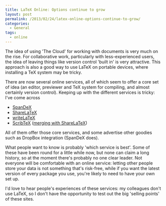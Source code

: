 ```yaml
---
title: LaTeX Online: Options continue to grow
layout: post
permalink: /2013/02/24/latex-online-options-continue-to-grow/
categories:
  - General
tags:
  - online
---
```

The idea of using 'The Cloud' for working with documents is very much on the rise. For collaborative work, particularly with less-experienced users, the idea of leaving things like version control 'built in' is very attractive. This approach is also a good way to use LaTeX on portable devices, where installing a TeX system may be tricky.

There are now several online services, all of which seem to offer a core set of idea (an editor, previewer and TeX system for compiling, and almost certainly version control). Keeping up with the different services is tricky: I've come across

- [SpanDeX](http://spandex.io/)
- [ShareLaTeX](https://www.sharelatex.com/)
- [writeLaTeX](https://www.writelatex.com/)
- [ScribTeX](http://www.scribtex.com/) ([merging with ShareLaTeX](https://www.scribtex.com/account/new))

All of them offer those core services, and some advertise other goodies such as DropBox integration (SpanDeX does).

What people want to know is probably 'which service is best'. Some of these have been round for a little while now, but none can claim a long history, so at the moment there's probably no one clear leader. Not everyone will be comfortable with an online service: letting other people store your data is not something that's risk-free, while if you want the latest version of every package you use, you're likely to need to have your own set up.

I'd love to hear people's experiences of these services: my colleagues don't use LaTeX, so I don't have the opportunity to test out the big 'selling points' of these sites.
